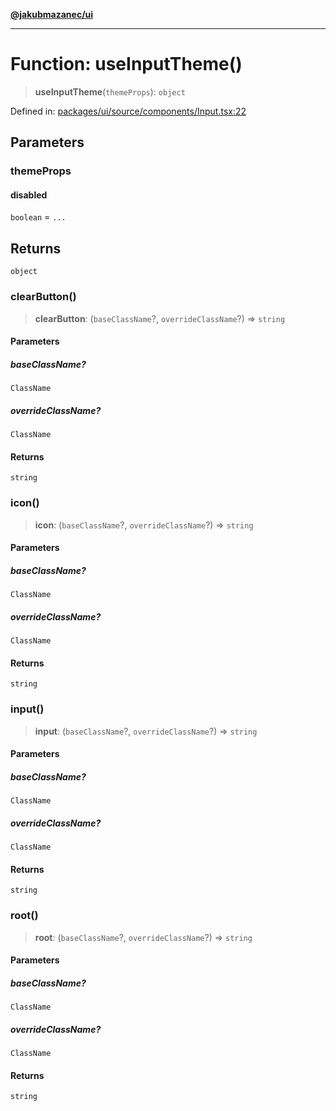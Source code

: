 [**@jakubmazanec/ui**](../README.md)

---

# Function: useInputTheme()

> **useInputTheme**(`themeProps`): `object`

Defined in:
[packages/ui/source/components/Input.tsx:22](https://github.com/jakubmazanec/tools/blob/4a8f82fa13ce52bb52e412e9ac98b543cce14fc2/packages/ui/source/components/Input.tsx#L22)

## Parameters

### themeProps

#### disabled

`boolean` = `...`

## Returns

`object`

### clearButton()

> **clearButton**: (`baseClassName`?, `overrideClassName`?) => `string`

#### Parameters

##### baseClassName?

`ClassName`

##### overrideClassName?

`ClassName`

#### Returns

`string`

### icon()

> **icon**: (`baseClassName`?, `overrideClassName`?) => `string`

#### Parameters

##### baseClassName?

`ClassName`

##### overrideClassName?

`ClassName`

#### Returns

`string`

### input()

> **input**: (`baseClassName`?, `overrideClassName`?) => `string`

#### Parameters

##### baseClassName?

`ClassName`

##### overrideClassName?

`ClassName`

#### Returns

`string`

### root()

> **root**: (`baseClassName`?, `overrideClassName`?) => `string`

#### Parameters

##### baseClassName?

`ClassName`

##### overrideClassName?

`ClassName`

#### Returns

`string`
